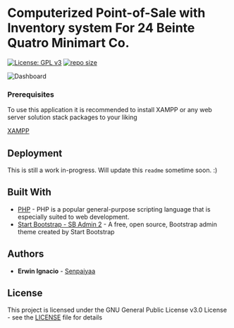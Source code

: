 # Computerized Point-of-Sale with Inventory system For 24 Beinte Quatro Minimart Co.
[![License: GPL v3](https://img.shields.io/badge/License-GPLv3-blue.svg)](https://www.gnu.org/licenses/gpl-3.0)
[![repo size](https://img.shields.io/github/repo-size/badges/shields.svg)](#)

![Dashboard](https://media.discordapp.net/attachments/487248191859720193/493041417401401346/dashboard.JPG?width=1249&height=598)

### Prerequisites

To use this application it is recommended to install XAMPP or any web server solution stack packages to your liking

[XAMPP](https://www.apachefriends.org/index.html)

## Deployment

This is still a work in-progress. Will update this ```readme``` sometime soon. :) 

## Built With

* [PHP](http://php.net/) - PHP is a popular general-purpose scripting language that is especially suited to web development.
* [Start Bootstrap - SB Admin 2](https://github.com/BlackrockDigital/startbootstrap-sb-admin-2) - A free, open source, Bootstrap admin theme created by Start Bootstrap

## Authors

* **Erwin Ignacio** - [Senpaiyaa](https://github.com/Senpaiyaa)

## License

This project is licensed under the GNU General Public License v3.0 License - see the [LICENSE](LICENSE) file for details
